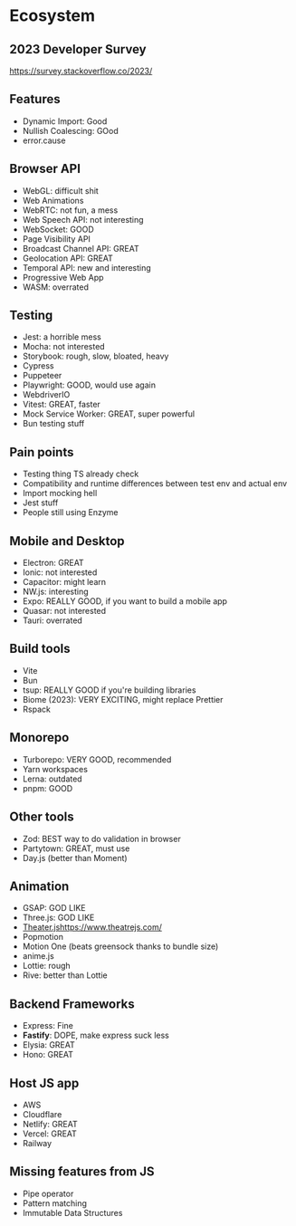 # Ecosystem

## 2023 Developer Survey

https://survey.stackoverflow.co/2023/

## Features

- Dynamic Import: Good
- Nullish Coalescing: GOod
- error.cause

## Browser API

- WebGL: difficult shit
- Web Animations
- WebRTC: not fun, a mess
- Web Speech API: not interesting
- WebSocket: GOOD
- Page Visibility API
- Broadcast Channel API: GREAT
- Geolocation API: GREAT
- Temporal API: new and interesting
- Progressive Web App
- WASM: overrated 

## Testing

- Jest: a horrible mess
- Mocha: not interested
- Storybook: rough, slow, bloated, heavy
- Cypress
- Puppeteer
- Playwright: GOOD, would use again
- WebdriverIO
- Vitest: GREAT, faster
- Mock Service Worker: GREAT, super powerful
- Bun testing stuff

## Pain points

- Testing thing TS already check
- Compatibility and runtime differences between test env and actual env
- Import mocking hell
- Jest stuff
- People still using Enzyme


## Mobile and Desktop

- Electron: GREAT
- Ionic: not interested
- Capacitor: might learn
- NW.js: interesting
- Expo: REALLY GOOD, if you want to build a mobile app
- Quasar: not interested
- Tauri: overrated

## Build tools

- Vite
- Bun
- tsup: REALLY GOOD if you're building libraries
- Biome (2023): VERY EXCITING, might replace Prettier
- Rspack

## Monorepo

- Turborepo: VERY GOOD, recommended
- Yarn workspaces
- Lerna: outdated
- pnpm: GOOD

## Other tools

- Zod: BEST way to do validation in browser
- Partytown: GREAT, must use
- Day.js (better than Moment)

## Animation

- GSAP: GOD LIKE
- Three.js: GOD LIKE
- [Theater.js](https://www.theatrejs.com/)https://www.theatrejs.com/
- Popmotion
- Motion One (beats greensock thanks to bundle size)
- anime.js
- Lottie: rough
- Rive: better than Lottie

## Backend Frameworks

- Express: Fine
- **Fastify**: DOPE, make express suck less
- Elysia: GREAT
- Hono: GREAT

## Host JS app

- AWS
- Cloudflare
- Netlify: GREAT
- Vercel: GREAT
- Railway

## Missing features from JS

- Pipe operator
- Pattern matching
- Immutable Data Structures




